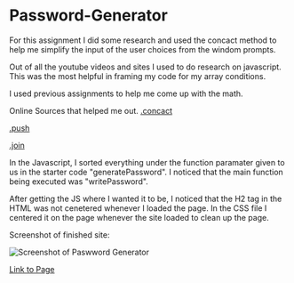 # Password-Generator

For this assignment I did some research and used the concact method to help me simplify the input of the user choices from the windom prompts.

Out of all the youtube videos and sites I used to do research on javascript. This was the most helpful in framing my code for my array conditions.

I used previous assignments to help me come up with the math.

Online Sources that helped me out.
[.concact]( https://developer.mozilla.org/en-US/docs/Web/JavaScript/Reference/Global_Objects/Array/concat )

[.push]( https://developer.mozilla.org/en-US/docs/Web/JavaScript/Reference/Global_Objects/Array/push)

[.join](https://developer.mozilla.org/en-US/docs/Web/JavaScript/Reference/Global_Objects/Array/join)


In the Javascript, I sorted everything under the function paramater given to us in the starter code "generatePassword". I noticed that the main function being executed was "writePassword".

After getting the JS where I wanted it to be, I noticed that the H2 tag in the HTML was not cenetered whenever I loaded the page. In the CSS file I centered it on the page whenever the site loaded to clean up the page.


Screenshot of finished site:

![Screenshot of Paswword Generator](http://raw.github.com/KuyaJasper/Password-Generator/master/assets/Screenshot.png "Screen Shot of Password Generator")


[Link to Page]( https://kuyajasper.github.io/Password-Generator/)
